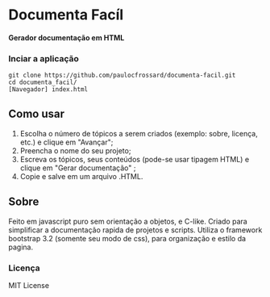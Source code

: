 # Documenta Facíl
#### Gerador documentação em HTML

### Inciar a aplicação
```
git clone https://github.com/paulocfrossard/documenta-facil.git
cd documenta_facil/
[Navegador] index.html
```
## Como usar

1. Escolha o número de tópicos a serem criados (exemplo: sobre, licença, etc.) e clique em "Avançar";
2. Preencha o nome do seu projeto; 
3. Escreva os tópicos, seus conteúdos (pode-se usar tipagem HTML) e clique em "Gerar documentação" ;
4. Copie e salve em um arquivo .HTML.

## Sobre
Feito em javascript puro sem orientação a objetos, e C-like. Criado para simplificar a documentação rapida de projetos e scripts. Utiliza o framework bootstrap 3.2 (somente seu modo de css), para organização e estilo da pagina.

### Licença
MIT License